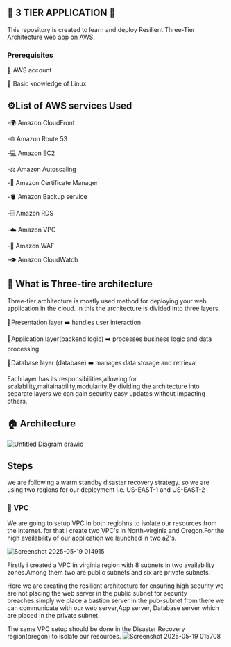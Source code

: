 ## 🚀 3 TIER APPLICATION 🚀
This repository is created to learn and deploy Resilient Three-Tier Architecture web app on AWS.
### Prerequisites
📌 AWS account

📌 Basic knowledge of Linux

## ⚙️List of AWS services Used

-🌍 Amazon CloudFront

-🌐 Amazon Route 53

-💻 Amazon EC2

-⚖️ Amazon Autoscaling

-🪪 Amazon Certificate Manager

-🪣 Amazon Backup service

-🗄️ Amazon RDS

-☁️ Amazon VPC

-🔐 Amazon WAF

-👁️ Amazon CloudWatch

## 🤔 What is Three-tire architecture

Three-tier architecture is mostly used method for deploying your web application in the cloud. In this the architecture is divided into three layers.

🔸Presentation layer ➡️ handles user interaction

🔸Application layer(backend logic) ➡️ processes business logic and data processing

🔸Database layer (database) ➡️ manages data storage and retrieval

Each layer has its responsibilities,allowing for scalability,maitainability,modularity.By dividing the architecture into separate layers we can gain security easy updates without impacting others.

## 🏠 Architecture
![Untitled Diagram drawio](https://github.com/user-attachments/assets/f85558a3-c5d9-4478-96d9-8b0e9fb28f42)


## Steps

we are following a warm standby disaster recovery strategy. so we are using two regions for our deployment i.e. US-EAST-1 and US-EAST-2

### 🔹 VPC

We are going to setup VPC in both regiohns to isolate our resources from the internet.
for that i create two VPC's in North-virginia and Oregon.For the high availability of our application we launched in two aZ's.


![Screenshot 2025-05-19 014915](https://github.com/user-attachments/assets/558a0daf-0c77-48cf-b041-6690ba4b36c6)

Firstly i created a VPC in virginia region with 8 subnets in two availability zones.Among them two are public subnets and six are private subnets.

Here we are creating the resilient architecture for ensuring high security we are not placing the web server in the public subnet for security breaches.simply we place a bastion server in the pub-subnet from there we can communicate with  our web server,App server, Database server which are placed in the private subnet.

The same VPC setup should be done in the Disaster Recovery region(oregon) to isolate our resources.
![Screenshot 2025-05-19 015708](https://github.com/user-attachments/assets/20127ff3-9538-44f2-bf22-1c39fd52f9d4)
